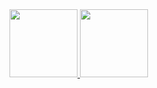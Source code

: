 <div>
<a href="https://github.com/irineuerica">
<img height="120em" src="https://github-readme-stats.vercel.app/api/top-langs/?username=irineuerica&layout=compact&langs_count=7&theme=dracula"/>
<img height="120em" src="https://github-readme-stats.vercel.app/api?username=irineuerica&show_icons=true&theme=dracula&include_all_commits=true&count_private=true"/>
</div>

<br/>
<br/>
